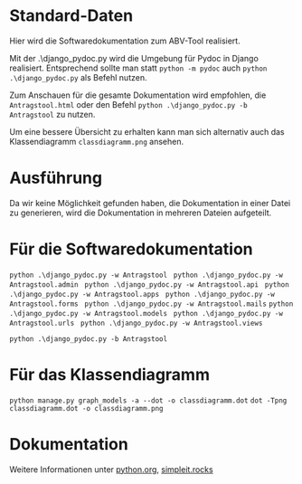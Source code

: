 # Standard-Daten

Hier wird die Softwaredokumentation zum ABV-Tool realisiert.

Mit der .\django_pydoc.py wird die Umgebung für Pydoc in Django realisiert. Entsprechend sollte man statt `python -m pydoc` auch `python .\django_pydoc.py` als Befehl nutzen.

Zum Anschauen für die gesamte Dokumentation wird empfohlen, die `Antragstool.html` oder den Befehl `python .\django_pydoc.py -b Antragstool` zu nutzen.

Um eine bessere Übersicht zu erhalten kann man sich alternativ auch das Klassendiagramm `classdiagramm.png` ansehen.

# Ausführung

Da wir keine Möglichkeit gefunden haben, die Dokumentation in einer Datei zu generieren, wird die Dokumentation in mehreren Dateien aufgeteilt.

# Für die Softwaredokumentation 

`python .\django_pydoc.py -w Antragstool `
`python .\django_pydoc.py -w Antragstool.admin `
`python .\django_pydoc.py -w Antragstool.api `
`python .\django_pydoc.py -w Antragstool.apps `
`python .\django_pydoc.py -w Antragstool.forms `
`python .\django_pydoc.py -w Antragstool.mails`
`python .\django_pydoc.py -w Antragstool.models `
`python .\django_pydoc.py -w Antragstool.urls `
`python .\django_pydoc.py -w Antragstool.views `

`python .\django_pydoc.py -b Antragstool `

# Für das Klassendiagramm 

`python manage.py graph_models -a --dot -o classdiagramm.dot`
`dot -Tpng classdiagramm.dot -o classdiagramm.png`

# Dokumentation

Weitere Informationen unter [python.org](https://docs.python.org/3/library/pydoc.html), [simpleit.rocks](https://simpleit.rocks/python/django/generate-uml-class-diagrams-from-django-models/)